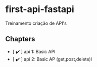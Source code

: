 # first-api-fastapi

Treinamento criação de API's

## Chapters


- [ :heavy_check_mark: ] api 1: Basic API
- [ :heavy_check_mark: ] api 2: Basic AP (get,post,delete)I  
